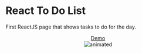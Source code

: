 # React To Do List
First ReactJS page that shows tasks to do for the day.

<p align="center">
    <a href="https://ts-react-todo-list.netlify.app/">Demo</a><br>
    <img src="https://media.giphy.com/media/utBIfR5j7TS23fVSzH/giphy.gif" alt="animated">
<p>